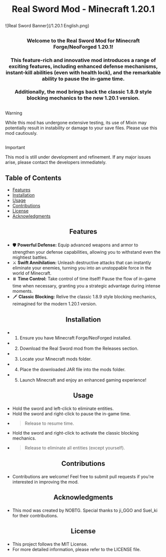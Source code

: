 # <p align="center">Real Sword Mod - Minecraft 1.20.1</p>

![Real Sword Banner](/1.20.1 English.png)

## 

### <p align="center">Welcome to the Real Sword Mod for Minecraft Forge/NeoForged 1.20.1!</p>
### <p align="center">This feature-rich and innovative mod introduces a range of exciting features, including enhanced defense mechanisms, instant-kill abilities (even with health lock), and the remarkable ability to pause the in-game time.</p>
### <p align="center">Additionally, the mod brings back the classic 1.8.9 style blocking mechanics to the new 1.20.1 version.</p>

## 

> [!WARNING]
> While this mod has undergone extensive testing, its use of Mixin may potentially result in instability or damage to your save files. Please use this mod cautiously.

## 

> [!IMPORTANT]
> This mod is still under development and refinement. If any major issues arise, please contact the developers immediately.

## 

## Table of Contents
- [Features](#features)
- [Installation](#installation)
- [Usage](#usage)
- [Contributions](#contributions)
- [License](#license)
- [Acknowledgments](#acknowledgments)

## <p align="center">Features</p>
- 🛡️ **Powerful Defense:** Equip advanced weapons and armor to strengthen your defense capabilities, allowing you to withstand even the mightiest battles.
- ⚔️ **Swift Annihilation:** Unleash destructive attacks that can instantly eliminate your enemies, turning you into an unstoppable force in the world of Minecraft.
- ⏸️ **Time Control:** Take control of time itself! Pause the flow of in-game time when necessary, granting you a strategic advantage during intense moments.
- 🗡️ **Classic Blocking:** Relive the classic 1.8.9 style blocking mechanics, reimagined for the modern 1.20.1 version.

## <p align="center">Installation</p>
- 1. Ensure you have Minecraft Forge/NeoForged installed.
- 2. Download the Real Sword mod from the Releases section.
- 3. Locate your Minecraft mods folder.
- 4. Place the downloaded JAR file into the mods folder.
- 5. Launch Minecraft and enjoy an enhanced gaming experience!

## <p align="center">Usage</p>
- Hold the sword and left-click to eliminate entities.
- Hold the sword and right-click to pause the in-game time.
- > Release to resume time.
- Hold the sword and right-click to activate the classic blocking mechanics.
- > Release to eliminate all entities (except yourself).

## <p align="center">Contributions</p>
- Contributions are welcome! Feel free to submit pull requests if you're interested in improving the mod.

## <p align="center">Acknowledgments</p>
- This mod was created by NOBTG. Special thanks to ji_GGO and Suel_ki for their contributions.

## <p align="center">License</p>
- This project follows the MIT License.
- For more detailed information, please refer to the LICENSE file.
